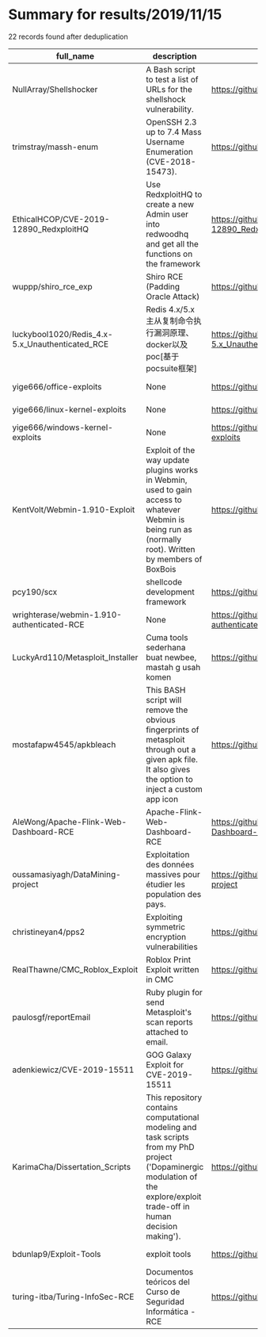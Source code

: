 
# Summary for results/2019/11/15
    
22 records found after deduplication

| full_name | description | html_url | matched_list | matched_count | pushed_at | size | stargazers_count | language | forks_count | vul_ids |
|-------------------------------------------------|-----------------------------------------------------------------------------------------------------------------------------------------------------------------------------|--------------------------------------------------------------------|----------------------------------|-----------------|---------------------------|--------|--------------------|------------|---------------|--------------------|
| NullArray/Shellshocker | A Bash script to test a list of URLs for the shellshock vulnerability. | https://github.com/NullArray/Shellshocker | ['exploit'] | 1 | 2019-11-15 09:31:06+00:00 | 17 | 22 | Shell | 17 | [] |
| trimstray/massh-enum | OpenSSH 2.3 up to 7.4 Mass Username Enumeration (CVE-2018-15473). | https://github.com/trimstray/massh-enum | ['cve-2'] | 1 | 2019-11-15 08:12:32+00:00 | 43 | 128 | Shell | 30 | ['CVE-2018-15473'] |
| EthicalHCOP/CVE-2019-12890_RedxploitHQ | Use RedxploitHQ to create a new Admin user into redwoodhq and get all the functions on the framework | https://github.com/EthicalHCOP/CVE-2019-12890_RedxploitHQ | ['cve-2'] | 1 | 2019-11-15 13:02:47+00:00 | 3 | 0 | Python | 0 | ['CVE-2019-12890'] |
| wuppp/shiro_rce_exp | Shiro RCE (Padding Oracle Attack) | https://github.com/wuppp/shiro_rce_exp | ['rce'] | 1 | 2019-11-15 10:58:56+00:00 | 22 | 133 | Python | 35 | [] |
| luckybool1020/Redis_4.x-5.x_Unauthenticated_RCE | Redis 4.x/5.x 主从复制命令执行漏洞原理、docker以及poc[基于pocsuite框架] | https://github.com/luckybool1020/Redis_4.x-5.x_Unauthenticated_RCE | ['rce', 'rce poc'] | 2 | 2019-11-15 09:45:33+00:00 | 20 | 3 | Python | 0 | [] |
| yige666/office-exploits | None | https://github.com/yige666/office-exploits | ['exploit'] | 1 | 2019-11-15 08:17:51+00:00 | 52 | 0 | Python | 2 | [] |
| yige666/linux-kernel-exploits | None | https://github.com/yige666/linux-kernel-exploits | ['exploit'] | 1 | 2019-11-15 08:17:19+00:00 | 8972 | 0 | C | 1 | [] |
| yige666/windows-kernel-exploits | None | https://github.com/yige666/windows-kernel-exploits | ['exploit'] | 1 | 2019-11-15 08:23:32+00:00 | 230162 | 0 | C | 1 | [] |
| KentVolt/Webmin-1.910-Exploit | Exploit of the way update plugins works in Webmin, used to gain access to whatever Webmin is being run as (normally root). Written by members of BoxBois | https://github.com/KentVolt/Webmin-1.910-Exploit | ['exploit'] | 1 | 2019-11-15 07:48:36+00:00 | 2 | 10 | | 2 | [] |
| pcy190/scx | shellcode development framework | https://github.com/pcy190/scx | ['shellcode'] | 1 | 2019-11-15 11:38:26+00:00 | 42767 | 0 | C++ | 0 | [] |
| wrighterase/webmin-1.910-authenticated-RCE | None | https://github.com/wrighterase/webmin-1.910-authenticated-RCE | ['rce'] | 1 | 2019-11-15 16:00:23+00:00 | 3 | 0 | Python | 1 | [] |
| LuckyArd110/Metasploit_Installer | Cuma tools sederhana buat newbee, mastah g usah komen | https://github.com/LuckyArd110/Metasploit_Installer | ['metasploit module OR payload'] | 1 | 2019-11-15 02:40:00+00:00 | 0 | 1 | | 0 | [] |
| mostafapw4545/apkbleach | This BASH script will remove the obvious fingerprints of metasploit through out a given apk file. It also gives the option to inject a custom app icon | https://github.com/mostafapw4545/apkbleach | ['metasploit module OR payload'] | 1 | 2019-11-15 01:25:03+00:00 | 267 | 0 | | 3 | [] |
| AleWong/Apache-Flink-Web-Dashboard-RCE | Apache-Flink-Web-Dashboard-RCE | https://github.com/AleWong/Apache-Flink-Web-Dashboard-RCE | ['rce'] | 1 | 2019-11-15 09:29:13+00:00 | 3 | 13 | Python | 2 | [] |
| oussamasiyagh/DataMining-project | Exploitation des données massives pour étudier les population des pays. | https://github.com/oussamasiyagh/DataMining-project | ['exploit'] | 1 | 2019-11-15 20:17:14+00:00 | 352 | 0 | R | 0 | [] |
| christineyan4/pps2 | Exploiting symmetric encryption vulnerabilities | https://github.com/christineyan4/pps2 | ['exploit'] | 1 | 2019-11-15 21:13:13+00:00 | 12 | 0 | Python | 0 | [] |
| RealThawne/CMC_Roblox_Exploit | Roblox Print Exploit written in CMC | https://github.com/RealThawne/CMC_Roblox_Exploit | ['exploit'] | 1 | 2019-11-15 20:30:42+00:00 | 7 | 0 | C | 0 | [] |
| paulosgf/reportEmail | Ruby plugin for send Metasploit's scan reports attached to email. | https://github.com/paulosgf/reportEmail | ['metasploit module OR payload'] | 1 | 2019-11-15 21:05:21+00:00 | 25 | 0 | Ruby | 0 | [] |
| adenkiewicz/CVE-2019-15511 | GOG Galaxy Exploit for CVE-2019-15511 | https://github.com/adenkiewicz/CVE-2019-15511 | ['cve-2', 'exploit'] | 2 | 2019-11-15 14:50:47+00:00 | 2 | 2 | Python | 0 | ['CVE-2019-15511'] |
| KarimaCha/Dissertation_Scripts | This repository contains computational modeling and task scripts from my PhD project ('Dopaminergic modulation of the explore/exploit trade-off in human decision making'). | https://github.com/KarimaCha/Dissertation_Scripts | ['exploit'] | 1 | 2019-11-15 17:49:47+00:00 | 63 | 0 | MATLAB | 0 | [] |
| bdunlap9/Exploit-Tools | exploit tools | https://github.com/bdunlap9/Exploit-Tools | ['exploit'] | 1 | 2019-11-15 23:35:22+00:00 | 1179 | 3 | PHP | 1 | [] |
| turing-itba/Turing-InfoSec-RCE | Documentos teóricos del Curso de Seguridad Informática - RCE | https://github.com/turing-itba/Turing-InfoSec-RCE | ['rce'] | 1 | 2019-11-15 14:08:06+00:00 | 909 | 0 | | 0 | [] |
